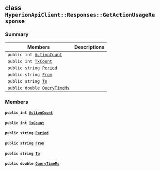 ## class `HyperionApiClient::Responses::GetActionUsageResponse` 

### Summary

 Members                        | Descriptions                                
--------------------------------|---------------------------------------------
`public int `[`ActionCount`](#class_hyperion_api_client_1_1_responses_1_1_get_action_usage_response_1a2ea8b511392fc20e168f1836bb373825) | 
`public int `[`TxCount`](#class_hyperion_api_client_1_1_responses_1_1_get_action_usage_response_1ad6dfcc53de6b90dff0ccee92ba4fa8f9) | 
`public string `[`Period`](#class_hyperion_api_client_1_1_responses_1_1_get_action_usage_response_1a8fcbb8c24b6dbc78de994a7618598fdc) | 
`public string `[`From`](#class_hyperion_api_client_1_1_responses_1_1_get_action_usage_response_1abea3e2270c50cc8aff2a21c2c568e3e5) | 
`public string `[`To`](#class_hyperion_api_client_1_1_responses_1_1_get_action_usage_response_1a338dea598ec4302665cf1d9d1ba725c5) | 
`public double `[`QueryTimeMs`](#class_hyperion_api_client_1_1_responses_1_1_get_action_usage_response_1aaed05a434b4de2c0ca564fe4e3d8a2ec) | 

### Members

#### `public int `[`ActionCount`](#class_hyperion_api_client_1_1_responses_1_1_get_action_usage_response_1a2ea8b511392fc20e168f1836bb373825) 

#### `public int `[`TxCount`](#class_hyperion_api_client_1_1_responses_1_1_get_action_usage_response_1ad6dfcc53de6b90dff0ccee92ba4fa8f9) 

#### `public string `[`Period`](#class_hyperion_api_client_1_1_responses_1_1_get_action_usage_response_1a8fcbb8c24b6dbc78de994a7618598fdc) 

#### `public string `[`From`](#class_hyperion_api_client_1_1_responses_1_1_get_action_usage_response_1abea3e2270c50cc8aff2a21c2c568e3e5) 

#### `public string `[`To`](#class_hyperion_api_client_1_1_responses_1_1_get_action_usage_response_1a338dea598ec4302665cf1d9d1ba725c5) 

#### `public double `[`QueryTimeMs`](#class_hyperion_api_client_1_1_responses_1_1_get_action_usage_response_1aaed05a434b4de2c0ca564fe4e3d8a2ec) 

